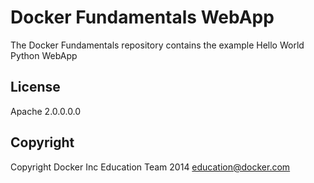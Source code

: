 Docker Fundamentals WebApp
==========================

The Docker Fundamentals repository contains the example Hello World Python WebApp

## License

Apache 2.0.0.0.0

## Copyright

Copyright Docker Inc Education Team 2014 <education@docker.com>
